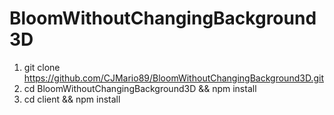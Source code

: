 # BloomWithoutChangingBackground3D

1. git clone https://github.com/CJMario89/BloomWithoutChangingBackground3D.git
2. cd BloomWithoutChangingBackground3D && npm install
3. cd client && npm install
